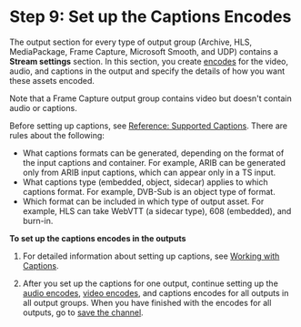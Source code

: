 # Step 9: Set up the Captions Encodes<a name="creating-a-channel-step8"></a>

The output section for every type of output group \(Archive, HLS, MediaPackage, Frame Capture, Microsoft Smooth, and UDP\) contains a **Stream settings** section\. In this section, you create [encodes](channels.md#encode) for the video, audio, and captions in the output and specify the details of how you want these assets encoded\. 

Note that a Frame Capture output group contains video but doesn't contain audio or captions\.

Before setting up captions, see [Reference: Supported Captions](supported-captions.md)\. There are rules about the following:
+ What captions formats can be generated, depending on the format of the input captions and container\. For example, ARIB can be generated only from ARIB input captions, which can appear only in a TS input\.
+ What captions type \(embedded, object, sidecar\) applies to which captions format\. For example, DVB\-Sub is an object type of format\.
+ Which format can be included in which type of output asset\. For example, HLS can take WebVTT \(a sidecar type\), 608 \(embedded\), and burn\-in\.

**To set up the captions encodes in the outputs**

1. For detailed information about setting up captions, see [Working with Captions](captions.md)\.

1. After you set up the captions for one output, continue setting up the [audio encodes](creating-a-channel-step7.md), [video encodes](creating-a-channel-step6.md), and captions encodes for all outputs in all output groups\. When you have finished with the encodes for all outputs, go to [save the channel](creating-a-channel-step9.md)\.
